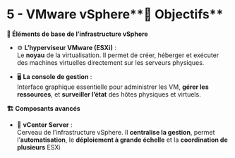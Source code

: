 # 5 - VMware vSphere**🎯 Objectifs**





**🧱 Éléments de base de l’infrastructure vSphere**

- ⚙️ **L’hyperviseur VMware (ESXi)** :  
  Le **noyau** de la virtualisation. Il permet de créer, héberger et exécuter des machines virtuelles directement sur les serveurs physiques.



- 🖥️ **La console de gestion** :  
  Interface graphique essentielle pour administrer les VM, **gérer les ressources**, et **surveiller l’état** des hôtes physiques et virtuels.



**🏗️ Composants avancés**

- 🧠 **vCenter Server** :  
  Cerveau de l’infrastructure vSphere. Il **centralise la gestion**, permet l’**automatisation**, le **déploiement à grande échelle** et la **coordination de plusieurs** ESXi
